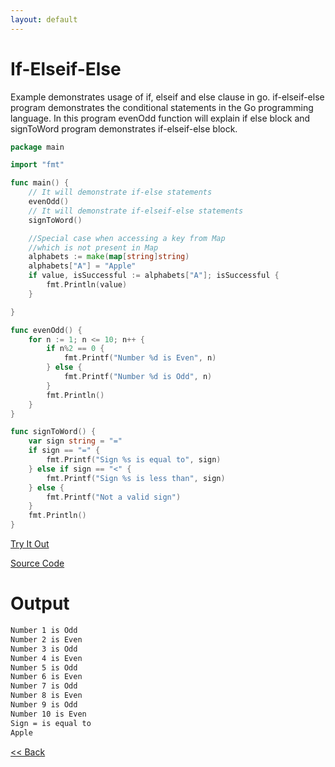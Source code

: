 ```yaml
---
layout: default
---
```


# If-Elseif-Else

Example demonstrates usage of if, elseif and else clause in go. if-elseif-else program demonstrates the conditional statements in the Go programming language. In this program evenOdd function will explain if else block and signToWord program demonstrates if-elseif-else block.

```go
package main

import "fmt"

func main() {
	// It will demonstrate if-else statements
	evenOdd()
	// It will demonstrate if-elseif-else statements
	signToWord()

	//Special case when accessing a key from Map
	//which is not present in Map
	alphabets := make(map[string]string)
	alphabets["A"] = "Apple"
	if value, isSuccessful := alphabets["A"]; isSuccessful {
		fmt.Println(value)
	}

}

func evenOdd() {
	for n := 1; n <= 10; n++ {
		if n%2 == 0 {
			fmt.Printf("Number %d is Even", n)
		} else {
			fmt.Printf("Number %d is Odd", n)
		}
		fmt.Println()
	}
}

func signToWord() {
	var sign string = "="
	if sign == "=" {
		fmt.Printf("Sign %s is equal to", sign)
	} else if sign == "<" {
		fmt.Printf("Sign %s is less than", sign)
	} else {
		fmt.Printf("Not a valid sign")
	}
	fmt.Println()
}
```
<a href='https://play.golang.org/p/F2vRhPoQU-e' target='_blank'>Try It Out</a>

[Source Code](https://github.com/sagar-jadhav/go-examples/blob/master/src/if-elseif-else.go)

# Output

```bash
Number 1 is Odd
Number 2 is Even
Number 3 is Odd
Number 4 is Even
Number 5 is Odd
Number 6 is Even
Number 7 is Odd
Number 8 is Even
Number 9 is Odd
Number 10 is Even
Sign = is equal to
Apple
```

[<< Back](./)

